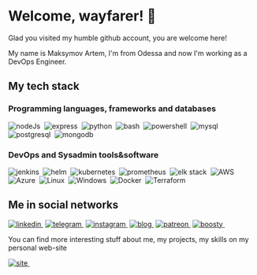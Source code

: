 # Welcome, wayfarer! 👋

Glad you visited my humble github account, you are welcome here!

My name is Maksymov Artem, I'm from Odessa and now I'm working as a DevOps Engineer.

## My tech stack

### Programming languages, frameworks and databases

<img alt="nodeJs" src="https://img.shields.io/badge/nodejs-339933?logo=Node.Js&logoColor=white&style=for-the-badge" />&nbsp;
<img alt="express" src="https://img.shields.io/badge/express-000000?logo=express&logoColor=white&style=for-the-badge" />&nbsp;
<img alt="python" src="https://img.shields.io/badge/python-3776AB?logo=python&logoColor=white&style=for-the-badge" />&nbsp;
<img alt="bash" src="https://img.shields.io/badge/bash-4EAA25?logo=gnu-bash&logoColor=white&style=for-the-badge" />&nbsp;
<img alt="powershell" src="https://img.shields.io/badge/powershell-5391FE?logo=powershell&logoColor=white&style=for-the-badge" />&nbsp;
<img alt="mysql" src="https://img.shields.io/badge/mysql-4479A1?logo=mysql&logoColor=white&style=for-the-badge" />&nbsp;
<img alt="postgresql" src="https://img.shields.io/badge/postgresql-4169E1?logo=postgresql&logoColor=white&style=for-the-badge" />&nbsp;
<img alt="mongodb" src="https://img.shields.io/badge/mongodb-47A248?logo=mongodb&logoColor=white&style=for-the-badge" />&nbsp;

### DevOps and Sysadmin tools&software

<img alt="jenkins" src="https://img.shields.io/badge/jenkins-D24939?logo=jenkins&logoColor=white&style=for-the-badge" />&nbsp;
<img alt="helm" src="https://img.shields.io/badge/helm-0F1689?logo=helm&logoColor=white&style=for-the-badge" />&nbsp;
<img alt="kubernetes" src="https://img.shields.io/badge/kubernetes-326CE5?logo=kubernetes&logoColor=white&style=for-the-badge" />&nbsp;
<img alt="prometheus" src="https://img.shields.io/badge/prometheus-E6522C?logo=prometheus&logoColor=white&style=for-the-badge" />&nbsp;
<img alt="elk stack" src="https://img.shields.io/badge/elk-005571?logo=elastic&logoColor=white&style=for-the-badge" />&nbsp;
<img alt="AWS" src="https://img.shields.io/badge/aws-232F3E?logo=amazon-aws&logoColor=white&style=for-the-badge" />&nbsp;
<img alt="Azure" src="https://img.shields.io/badge/azure-0078D4?logo=microsoft-azure&logoColor=white&style=for-the-badge" />&nbsp;
<img alt="Linux" src="https://img.shields.io/badge/linux-FCC624?logo=linux&logoColor=white&style=for-the-badge" />&nbsp;
<img alt="Windows" src="https://img.shields.io/badge/windows-0078D6?logo=windows&logoColor=white&style=for-the-badge" />&nbsp;
<img alt="Docker" src="https://img.shields.io/badge/docker-2496ED?logo=docker&logoColor=white&style=for-the-badge" />&nbsp;
<img alt="Terraform" src="https://img.shields.io/badge/terraform-7B42BC?logo=terraform&logoColor=white&style=for-the-badge" />&nbsp;

## Me in social networks

<a href="https://www.linkedin.com/in/artyom-maximov/"><img alt="linkedin" src="https://img.shields.io/badge/linkedin-0A66C2?logo=linkedin&logoColor=white&style=for-the-badge" />&nbsp;</a>
<a href="https://t.me/Artefall"><img alt="telegram" src="https://img.shields.io/badge/telegram-26A5E4?logo=telegram&logoColor=white&style=for-the-badge" />&nbsp;</a>
<a href="https://www.linkedin.com/in/artyom-maximov/"><img alt="instagram" src="https://img.shields.io/badge/instagram-E4405F?logo=instagram&logoColor=white&style=for-the-badge" />&nbsp;</a>
<a href="t.me/secretsupper"><img alt="blog" src="https://img.shields.io/badge/blog-000000?logo=telegraph&logoColor=white&style=for-the-badge" />&nbsp;</a>
<a href="https://www.patreon.com/artem_maksymov"><img alt="patreon" src="https://img.shields.io/badge/patreon-FF424D?logo=patreon&logoColor=white&style=for-the-badge" />&nbsp;</a>
<a href="https://boosty.to/artefall"><img alt="boosty" src="https://img.shields.io/badge/boosty-FF424D?logo=patreon&logoColor=white&style=for-the-badge" />&nbsp;</a>

You can find more interesting stuff about me, my projects, my skills on my personal web-site

<a href="https://artefall.github.io"><img alt="site" src="https://img.shields.io/badge/site-222222?logo=github-pages&logoColor=white&style=for-the-badge" />&nbsp;</a>

